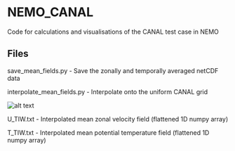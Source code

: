 # NEMO_CANAL
Code for calculations and visualisations of the CANAL test case in NEMO

Files
------

save_mean_fields.py - Save the zonally and temporally averaged netCDF data

interpolate_mean_fields.py - Interpolate onto the uniform CANAL grid

![alt text](https://github.com/JamieRees452/NEMO_CANAL/tree/main/images?raw=true)

U_TIW.txt - Interpolated mean zonal velocity field (flattened 1D numpy array)

T_TIW.txt - Interpolated mean potential temperature field (flattened 1D numpy array)
